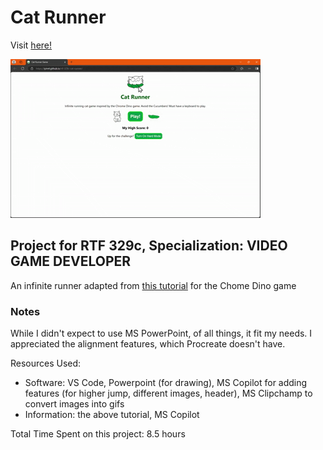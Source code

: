 # Cat Runner

Visit [here!](https://iyim4.github.io/rtf-329c-cat-runner/)

![Gif of a video demo showing all the features of Cat Runner](./public/images/cat-runner-demo.gif)

## Project for RTF 329c, Specialization: VIDEO GAME DEVELOPER

An infinite runner adapted from [this tutorial](https://www.codinn.dev/projects/react-dinosaur-game) for the Chome Dino game

### Notes

While I didn't expect to use MS PowerPoint, of all things, it fit my needs. I appreciated the alignment features, which Procreate doesn't have.

Resources Used:
 * Software: VS Code, Powerpoint (for drawing), MS Copilot for adding features (for higher jump, different images, header), MS Clipchamp to convert images into gifs
 * Information: the above tutorial, MS Copilot

Total Time Spent on this project: 8.5 hours 

